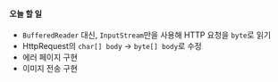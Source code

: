#### 오늘 할 일

- `BufferedReader` 대신, `InputStream`만을 사용해 HTTP 요청을 `byte`로 읽기
- HttpRequest의 `char[] body` -> `byte[] body`로 수정
- 에러 페이지 구현
- 이미지 전송 구현

